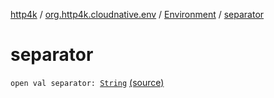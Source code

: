 [http4k](../../index.md) / [org.http4k.cloudnative.env](../index.md) / [Environment](index.md) / [separator](./separator.md)

# separator

`open val separator: `[`String`](https://kotlinlang.org/api/latest/jvm/stdlib/kotlin/-string/index.html) [(source)](https://github.com/http4k/http4k/blob/master/http4k-cloudnative/src/main/kotlin/org/http4k/cloudnative/env/Environment.kt#L16)